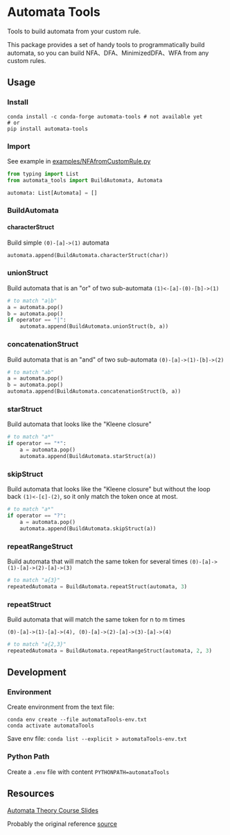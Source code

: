 # Automata Tools

Tools to build automata from your custom rule.

This package provides a set of handy tools to programmatically build automata, so you can build NFA、DFA、MinimizedDFA、WFA from any custom rules.

## Usage

### Install

```shell
conda install -c conda-forge automata-tools # not available yet
# or
pip install automata-tools
```

### Import

See example in [examples/NFAfromCustomRule.py](examples/NFAfromCustomRule.py)

```python
from typing import List
from automata_tools import BuildAutomata, Automata

automata: List[Automata] = []
```

### BuildAutomata

#### characterStruct

Build simple `(0)-[a]->(1)` automata

```python
automata.append(BuildAutomata.characterStruct(char))
```

### unionStruct

Build automata that is an "or" of two sub-automata `(1)<-[a]-(0)-[b]->(1)`

```python
# to match "a|b"
a = automata.pop()
b = automata.pop()
if operator == "|":
    automata.append(BuildAutomata.unionStruct(b, a))
```

### concatenationStruct

Build automata that is an "and" of two sub-automata `(0)-[a]->(1)-[b]->(2)`

```python
# to match "ab"
a = automata.pop()
b = automata.pop()
automata.append(BuildAutomata.concatenationStruct(b, a))
```

### starStruct

Build automata that looks like the "Kleene closure"

```python
# to match "a*"
if operator == "*":
    a = automata.pop()
    automata.append(BuildAutomata.starStruct(a))
```

### skipStruct

Build automata that looks like the "Kleene closure" but without the loop back `(1)<-[ε]-(2)`, so it only match the token once at most.

```python
# to match "a*"
if operator == "?":
    a = automata.pop()
    automata.append(BuildAutomata.skipStruct(a))
```

### repeatRangeStruct

Build automata that will match the same token for several times `(0)-[a]->(1)-[a]->(2)-[a]->(3)`

```python
# to match "a{3}"
repeatedAutomata = BuildAutomata.repeatStruct(automata, 3)
```

### repeatStruct

Build automata that will match the same token for n to m times

`(0)-[a]->(1)-[a]->(4), (0)-[a]->(2)-[a]->(3)-[a]->(4)`

```python
# to match "a{2,3}"
repeatedAutomata = BuildAutomata.repeatRangeStruct(automata, 2, 3)
```

## Development

### Environment

Create environment from the text file:

```shell
conda env create --file automataTools-env.txt
conda activate automataTools
```

Save env file: `conda list --explicit > automataTools-env.txt`

### Python Path

Create a `.env` file with content `PYTHONPATH=automataTools`

## Resources

[Automata Theory Course Slides](http://www.cs.may.ie/staff/jpower/Courses/Previous/parsing/node5.html)

Probably the original reference [source](https://github.com/sdht0/automata-from-regex)
